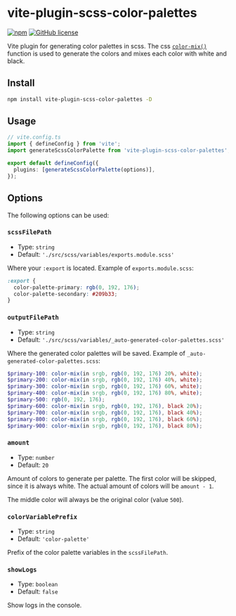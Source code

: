 # vite-plugin-scss-color-palettes
[![npm](https://img.shields.io/npm/v/vite-plugin-scss-color-palettes)](https://www.npmjs.com/package/vite-plugin-scss-color-palettes)
[![GitHub license](https://img.shields.io/github/license/thomva/vite-plugin-scss-color-palettes)](https://github.com/thomva/vite-plugin-scss-color-palettes/blob/master/LICENSE)

Vite plugin for generating color palettes in scss. The css [`color-mix()`](https://developer.mozilla.org/en-US/docs/Web/CSS/color_value/color-mix) function is used to generate the colors and mixes each color with white and black.

## Install

```sh
npm install vite-plugin-scss-color-palettes -D
```

## Usage

```typescript
// vite.config.ts
import { defineConfig } from 'vite';
import generateScssColorPalette from 'vite-plugin-scss-color-palettes';

export default defineConfig({
  plugins: [generateScssColorPalette(options)],
});
```

## Options

The following options can be used:

### `scssFilePath`

- Type: `string`
- Default: `'./src/scss/variables/exports.module.scss'`

Where your `:export` is located. Example of `exports.module.scss`:

```scss
:export {
  color-palette-primary: rgb(0, 192, 176);
  color-palette-secondary: #209b33;
}
```

### `outputFilePath`

- Type: `string`
- Default: `'./src/scss/variables/_auto-generated-color-palettes.scss'`

Where the generated color palettes will be saved. Example of `_auto-generated-color-palettes.scss`:

```scss
$primary-100: color-mix(in srgb, rgb(0, 192, 176) 20%, white);
$primary-200: color-mix(in srgb, rgb(0, 192, 176) 40%, white);
$primary-300: color-mix(in srgb, rgb(0, 192, 176) 60%, white);
$primary-400: color-mix(in srgb, rgb(0, 192, 176) 80%, white);
$primary-500: rgb(0, 192, 176);
$primary-600: color-mix(in srgb, rgb(0, 192, 176), black 20%);
$primary-700: color-mix(in srgb, rgb(0, 192, 176), black 40%);
$primary-800: color-mix(in srgb, rgb(0, 192, 176), black 60%);
$primary-900: color-mix(in srgb, rgb(0, 192, 176), black 80%);
```

### `amount`

- Type: `number`
- Default: `20`

Amount of colors to generate per palette. The first color will be skipped, since it is always white. The actual amount of colors will be `amount - 1`.

The middle color will always be the original color (value `500`).

### `colorVariablePrefix`

- Type: `string`
- Default: `'color-palette'`

Prefix of the color palette variables in the `scssFilePath`.

### `showLogs`

- Type: `boolean`
- Default: `false`

Show logs in the console.
